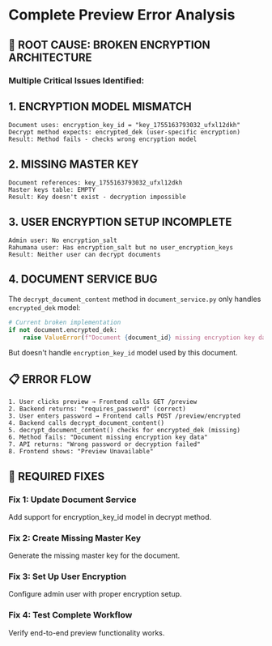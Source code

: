 # Complete Preview Error Analysis

## 🚨 **ROOT CAUSE: BROKEN ENCRYPTION ARCHITECTURE**

### Multiple Critical Issues Identified:

## 1. **ENCRYPTION MODEL MISMATCH**
```
Document uses: encryption_key_id = "key_1755163793032_ufxl12dkh"
Decrypt method expects: encrypted_dek (user-specific encryption)
Result: Method fails - checks wrong encryption model
```

## 2. **MISSING MASTER KEY**
```
Document references: key_1755163793032_ufxl12dkh
Master keys table: EMPTY
Result: Key doesn't exist - decryption impossible
```

## 3. **USER ENCRYPTION SETUP INCOMPLETE**
```
Admin user: No encryption_salt
Rahumana user: Has encryption_salt but no user_encryption_keys
Result: Neither user can decrypt documents
```

## 4. **DOCUMENT SERVICE BUG**
The `decrypt_document_content` method in `document_service.py` only handles `encrypted_dek` model:

```python
# Current broken implementation
if not document.encrypted_dek:
    raise ValueError(f"Document {document_id} missing encryption key data")
```

But doesn't handle `encryption_key_id` model used by this document.

## 📋 **ERROR FLOW**
```
1. User clicks preview → Frontend calls GET /preview
2. Backend returns: "requires_password" (correct)
3. User enters password → Frontend calls POST /preview/encrypted  
4. Backend calls decrypt_document_content()
5. decrypt_document_content() checks for encrypted_dek (missing)
6. Method fails: "Document missing encryption key data"
7. API returns: "Wrong password or decryption failed"
8. Frontend shows: "Preview Unavailable"
```

## 🔧 **REQUIRED FIXES**

### Fix 1: Update Document Service
Add support for encryption_key_id model in decrypt method.

### Fix 2: Create Missing Master Key
Generate the missing master key for the document.

### Fix 3: Set Up User Encryption  
Configure admin user with proper encryption setup.

### Fix 4: Test Complete Workflow
Verify end-to-end preview functionality works.